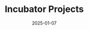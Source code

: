 ---
title: Incubator Projects
summary: Call for incubator projects and how to join
date: 2025-01-07
type: landing

sections:
  - block: markdown
    content:
      title: Incubator Projects
      subtitle: Set up your DMP/SMP service 
      text: |
        <div style="text-align:left;">
        
        DMP4NFDI supports consortia in providing Data and Software Management Plan (DMP/SMP) services to their community. For onboarding new consortia we hold a [regular call](#call) for incubator projects.  

        An incubator project is a short-term engagement (3–6 months) with a clearly defined goal. Typical focus areas include: 
                
         - **RDMO hosting**  

         - **DMP and SMP template development**  

         - **Training and community outreach support**  

         - **RDMO integration with other services**
        
        [-> Explore our current incubator projects](#incubators)
        
        </div>
    design:
      columns: '1'

  - block: markdown
    id: call
    content:
      title: Call for incubator projects 01/2026
      subtitle: |
        Submissions open: **17 Nov 2025**
      text: |
        
        Our first call for incubators opens on **Nov 17, 2025**. 
        
        To propose an incubator project, please complete the short application template outlining your goals, team, and expected outcomes, and **submit the template by Dec 15**. We will publish the application template once the call begins.

        Do you already have ideas for an incubator? Please reach out in advance to discuss them: <a href="/contact/" target="_blank" rel="noopener">Contact us!</a>           
        
        Send your submissions (PDF) to **[dmp4nfdi@lists.nfdi.de](mailto:dmp4nfdi@lists.nfdi.de)**.
         
        <!--
        Our first call for incubators is **now open**. 
        
        To propose an incubator project, please complete the <a href="/files/DMP4NFDI-incubator-template-application.pdf" target="_blank" rel="noopener">short application template</a> outlining your goals, team, and expected outcomes, and **submit the template by Dec 15**. 

        Do you already have ideas for an incubator? Please reach out in advance to discuss them: <a href="/contact/" target="_blank" rel="noopener">Contact us!</a>        

        Send your submissions (PDF) to **[dmp4nfdi@lists.nfdi.de](mailto:dmp4nfdi@lists.nfdi.de)**.
        -->    
    design:
      columns: '2'

  - block: markdown
    id: incubators
    content:
      title: "Current incubator projects"
      text: |
        <p>We work with NFDI consortia to <b>develop and enhance DMP and SMP services</b> for their research communities. Browse our current incubator projects and <b>filter by service type</b> to learn more.</p>

        <!-- Filter bar -->
        <div id="usecase-filter" class="usecase-filter not-prose">

          <select id="f-service" aria-label="Service">
            <option value="">All Services</option>
            <option>RDMO Hosting</option>
            <option>Template Development</option>
            <option>Training & Outreach</option>
            <option>RDMO Integration</option>
          </select>

          <button id="usecase-clear" type="button">Clear</button>
          <span id="usecase-count" aria-live="polite"></span>
        </div>

        <!-- Use case cards grid -->
        <div class="usecase-card-grid">
        <div class="usecase-card-grid">
          <div class="usecase-card" data-service="RDMO Hosting">
            <img src="/images/nfdi4microbiota_logo.png" alt="NFDI4Microbiota Logo">
            <h2>RDMO Hosting</h2>
            <h5>Goal:</h5><p>NFDI4Microbiota will use RDMO to provide and continuously maintain a tailored DMP template for the microbiological research community. A dedicated test environment already supports current catalog development and evaluation, with the productive system scheduled for release by the end of 2025. Data stewards from the consortium's help desk will receive manager rights to offer first-level support and ensure wide user adoption.</p>
            <h5>Duration:</h5><p>July 2025 - December 2025</p>
          </div>

          <div class="usecase-card" data-service="RDMO Hosting">
            <img src="/images/nfdi4energy_logo.png" alt="NFDI4Energy Logo">
            <h2>RDMO Hosting</h2>
            <h5>Goal:</h5><p>Establishing an RDMO environment tailored to the consortium’s needs. During the incubator project, a test client will be set up, followed shortly by a productive system to enable early evaluation within the community by utilising existing RDMO catalogs and templates, e.g. by NFDI4ING. User access will be managed through the NFDI-AAI login, providing federated authentication based on institutional accounts.</p>
            <h5>Duration:</h5><p>July 2025 - December 2025</p>
          </div>

          <div class="usecase-card" data-service="RDMO Hosting">
            <img src="/images/nfdi-matwerk_logo.png" alt="NFDI-MatWerk Logo">
            <h2>RDMO Hosting</h2>
            <h5>Goal:</h5><p>Implementing an RDMO client to serve the consortium’s research data management activities. A pilot version will be launched for internal testing. A productive instance is foreseen after validation of the pilot.</p>
            <h5>Duration:</h5><p>September 2025 - December 2025</p>
          </div>

          <div class="usecase-card" data-service="RDMO Hosting">
            <img src="/images/nfdi4bioimage_logo.png" alt="NFDI4BioImage Logo">
            <h2>RDMO Hosting</h2>
            <h5>Goal:</h5><p>Setting up an RDMO client to explore integration with existing data workflows and to develop initial catalog structures. Create familiarity with the template system and build up Know-How to enable guidance and teaching of users. Integration with the NFDI-AAI Didmos login is planned to provide seamless and secure user authentication. </p>
            <h5>Duration:</h5><p>October 2025 - December 2025</p>
          </div>

          <div class="usecase-card" data-service="RDMO Hosting">
            <img src="/images/nfdi4health_logo.png" alt="NFDI4Health Logo">
            <h2>RDMO Hosting</h2>
            <h5>Goal:</h5><p>The goal is to set up a dedicated RDMO client for NFDI4Health, which will provide a Data Management Plan (DMP) service for the health research community. A test system will be set up in the first incubator project to facilitate the implementation, development and testing of the catalogue. Work on the catalogue will likely form part of another incubator project prior to migration to a productive RDMO system. The RDMO client will support authentication via the NFDI-AAI, enabling users to securely log in with their institutional credentials.</p>
            <h5>Duration:</h5><p>October 2025 - December 2025</p>
          </div>

          <div class="usecase-card" data-service="Template Development">
            <img src="/images/nfdi4culture_logo.png" alt="NFDI4Culture Logo">
            <h2>Template Development</h2>
            <h5>Goal:</h5><p>A digital collection management system (CMS) is a specialized software solution for organizing and presenting collections and their objects in cultural heritage institutions. Before selecting and implementing a CMS, institutions should clearly define their needs in order to decide which system is best suited to them. The aim of the incubator project is to develop a decision-making aid with the help of two specific DMP templates that complement and interlock with each other in their functions. One questionnaire is formulated from the user's perspective and helps to clarify their own requirements and assist in the selection of suitable software. The other questionnaire enables SMS products to be described in detail from the provider's perspective and makes them comparable for user institutions.</p>
            <h5>Duration:</h5><p>September 2025 - December 2025</p>          
          </div>

          <div class="usecase-card" data-service="Template Development">
            <img src="/images/nfdi4memory_logo.png" alt="NFDI4Memory Logo">
            <h2>Template Development</h2>
            <h5>Goal:</h5><p>NFDI4Memory is developing a discipline-specific DMP template to support the historical research community in their application process. The questionnaire is being continually refined in close collaboration with the community. In this incubator project, the template is developed based on the existing NFDI DMP Template Framework, while adapting and extending results from the community. The project also includes the integration of the new template into the NFDI4Memory RDMO client.</p>
            <h5>Duration:</h5><p>July 2025 - Dec 2025</p>
          </div>      
                    <div class="usecase-card" data-service="Template Development">
            <img src="/images/nfdi4objects_nfdi4culture_logo.png" alt="NFDI4Objects and NFDI4Culture Logo">
            <h2>Template Development</h2>
            <h5>Goal:</h5><p>A DMP template has been developed to support museums and collection institutions in operationalising the FAIR principles. The template integrates several perspectives and offers a low-threshold option for FAIR quality assessment of collection data. The questions are assigned to four typical processing phases: digitisation, documentation, provision, and storage/archiving. Within these categories, many questions are assigned to indicators from the FAIR Data Maturity Model. Valid answer options, recommendations for action, help texts, notes, and links to useful materials are included. This incubator project aims to create a template that illustrates the different levels of FAIRness implementation, while also providing institutions with a roadmap and monitoring tool to improve the quality of their data.</p>
            <h5>Duration:</h5><p>July 2025 - Dec 2025</p>
          </div>

          <div class="usecase-card" data-service="Template Development">
            <img src="/images/fairagro_logo.png" alt="FAIRagro Logo">
            <h2>Template Development</h2>
            <h5>Goal:</h5><p>FAIRagro customises DMP templates of funding agencies based on the needs of the agrosystem community for efficient and straight forward usage. The close cooperation with DMP4NFDI will ensure the compatibility and reusability of the developments. During the incubator project, a customised DMP template for the agrosystem sciences will be created and made available, based on community feedback (e.g. through workshops) and aligned with the existing NFDI DMP Template Framework.</p>
            <h5>Duration:</h5><p>July 2025 - Dec 2025</p>
          </div>
          
          <div class="usecase-card" data-service="Template Development">
            <img src="/images/text+_logo.png" alt="Text+ Logo">
            <h2>Template Development</h2>
            <h5>Goal:</h5><p>The institutions involved in Text+ advise researchers on all steps of the systematic organisation of their research data. Thus, Text+ offers its community a question catalogue for structured planning, which is provided by the eResearch Alliance of the University of Göttingen (access via GRO.Plan, access with Academic ID). Based on the RDMO standard catalogue and the question catalogue of the Max Weber Foundation, the Text+ catalogue was adapted accordingly in collaboration with participants of the consortium, based on the removal of irrelevant questions, the enrichment with subject-specific examples and the integration of suitable plugins. In this incubator project, the compatibility between the Text+ catalogue and the NFDI question catalogue will be ensured, specifying and adjusting the places where the Text+ catalogue is still too generic.</p>
            <h5>Duration:</h5><p>September 2025 - Dec 2025</p>
          </div>          
         
          <div class="usecase-card" data-service="Training & Outreach">
            <img src="/images/nfdi4chem_logo.png" alt="NFDI4Chem Logo">
            <h2>Training & Outreach</h2>
            <h5>Goal:</h5><p>NFDI4Chem has a productive RDMO client with a DMP template that has been optimised for the special requirements of chemists and can be used by everyone. The consortium is organising training activities for its community to showcase the use of RDMO for creating and managing DMPs based on the developed template. In this incubator project, DMP4NFDI supports the consortium by providing available Open Educational Resources (OERs) and other training materials, as well as a checklist for data stewards based on the Train-the-Trainer concept for DMPs and RDMO. This checklist will highlight key considerations for delivering introductory workshops on DMPs and the use of RDMO.</p>
            <h5>Duration:</h5><p>July 2025 - December 2025</p>
          </div>              

          <div class="usecase-card" data-service="RDMO Integration">
            <img src="/images/mardi_logo.png" alt="MaRDI Logo">
            <h2>RDMO Integration</h2>
            <h5>Goal:</h5><p>MaRDI offers its MaRDMO service to all researchers using mathematical methods in their research, regardless of discipline background. In this incubator project, the MaRDMO plugin collection for RDMO is further enhanced to include instrument data bases. The plugin will be able to query different instrument databases across NFDI consortia, and to store instrument metadata inside the MaRDMO template.</p>
            <h5>Duration:</h5><p>September 2025 - December 2025</p>
          </div>

        </div>

        <!-- minimal CSS for filters -->
        <style>
          .usecase-filter { display:flex; gap:.5rem; align-items:center; margin:1rem 0 1.5rem }
          .usecase-filter select, .usecase-filter button { padding:.4rem .6rem; border:1px solid #e3e3e3; border-radius:.5rem; background:#fff; cursor:pointer }
          .usecase-card-grid { display:grid; gap:1rem; grid-template-columns:repeat(auto-fit, minmax(400px, 1fr)); }
          .usecase-card { padding:1rem; border:1px solid #e3e3e3; border-radius:.5rem; background:#fff; text-align:left; }
          .usecase-card img, .usecase-card h2 { display: block; margin: 0 auto; text-align: center; }
          .usecase-card p { text-align: left; margin-top: .5rem; }
          .usecase-card img { width:auto; height:100px; margin-bottom: 1.5rem; }
          .usecase-card-grid .usecase-card[hidden]{ display:none !important }
          #usecase-count { margin-left:auto; font-size:.9rem; opacity:.8 }
        </style>

        <!-- filtering script -->
        <script>
          (function(){
            const q = s => document.querySelector(s);
            const qa = s => Array.from(document.querySelectorAll(s));
            const cards = qa('.usecase-card-grid .usecase-card');
            const serviceFilter = q('#f-service');
            const clearBtn = q('#usecase-clear');
            const counter = q('#usecase-count');

            function apply(){
              let visible = 0;
              const val = serviceFilter.value.trim().toLowerCase();
              cards.forEach(card=>{
                const ok = !val || card.dataset.service.toLowerCase() === val;
                card.hidden = !ok;
                if(ok) visible++;
              });
              counter.textContent = visible + ' shown / ' + cards.length + ' total';
            }

            serviceFilter.addEventListener('input', apply);
            clearBtn.addEventListener('click', ()=>{
              serviceFilter.value = '';
              apply();
            });

            apply();
          })();
        </script>

    design:
      spacing:
        padding: ["pt-4", "pb-4"]
  
---